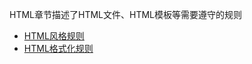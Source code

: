 HTML章节描述了HTML文件、HTML模板等需要遵守的规则

- [HTML风格规则](html-style-rules.md)
- [HTML格式化规则](html-formatting-rules.md)